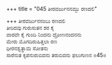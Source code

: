 +++
title = "045 ತೀರವರ್ಜುನನಮ್ಬು ರಣದಲಿ"

+++
ತೀರವರ್ಜುನನಂಬು ರಣದಲಿ   
ತೀರಿದವು ಗುರುಸುತನ ಶರ ಕೈ   
ವಾರವೇ ಕೈ ಗುಂದಿ ನಿಂದನು ದ್ರೋಣನಂದನನು   
ಮೇರು ಮೊಗದಿರುಹಿತ್ತಲಾ ರಣ   
ಧೀರನಶ್ವತ್ಥಾಮ ಸೋತನು   
ಸಾರೆನುತ ಕೃಪನುರುಬಿದನು ತರುಬಿದನು ಫಲುಗುಣನ      ॥45॥